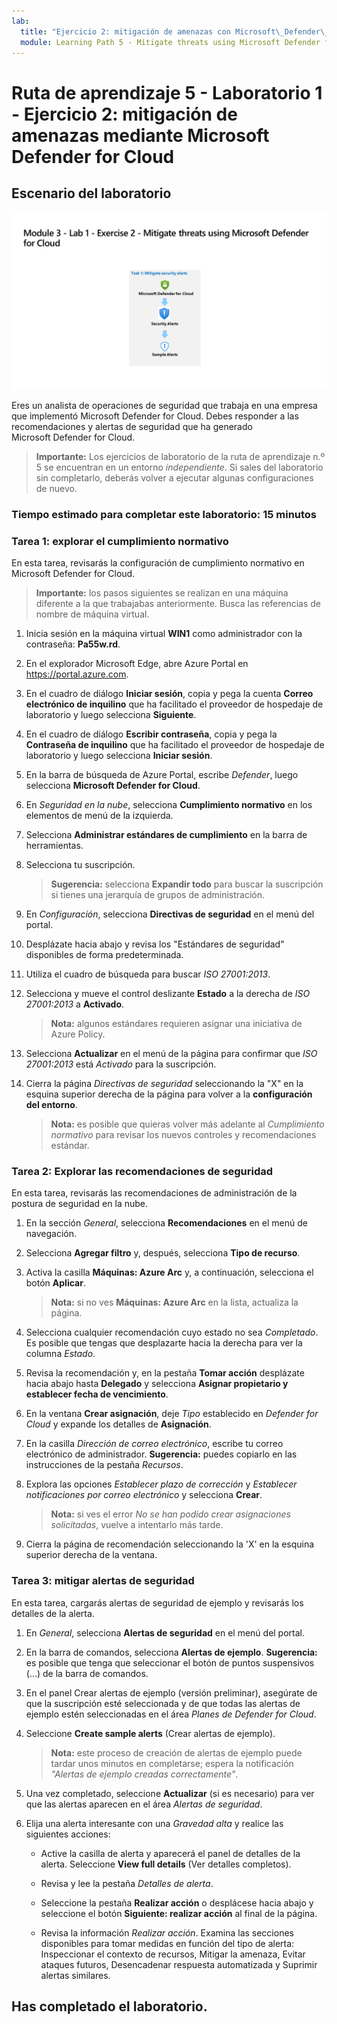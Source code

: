 ```yaml
---
lab:
  title: "Ejercicio 2: mitigación de amenazas con Microsoft\_Defender\_for\_Cloud"
  module: Learning Path 5 - Mitigate threats using Microsoft Defender for Cloud
---
```


# Ruta de aprendizaje 5 - Laboratorio 1 - Ejercicio 2: mitigación de amenazas mediante Microsoft Defender for Cloud

## Escenario del laboratorio

![Introducción al laboratorio.](../Media/SC-200-Lab_Diagrams_Mod3_L1_Ex2.png)

Eres un analista de operaciones de seguridad que trabaja en una empresa que implementó Microsoft Defender for Cloud. Debes responder a las recomendaciones y alertas de seguridad que ha generado Microsoft Defender for Cloud.

>**Importante:** Los ejercicios de laboratorio de la ruta de aprendizaje n.º 5 se encuentran en un entorno *independiente*. Si sales del laboratorio sin completarlo, deberás volver a ejecutar algunas configuraciones de nuevo.

### Tiempo estimado para completar este laboratorio: 15 minutos

### Tarea 1: explorar el cumplimiento normativo

En esta tarea, revisarás la configuración de cumplimiento normativo en Microsoft Defender for Cloud. 

>**Importante:** los pasos siguientes se realizan en una máquina diferente a la que trabajabas anteriormente. Busca las referencias de nombre de máquina virtual.

1. Inicia sesión en la máquina virtual **WIN1** como administrador con la contraseña: **Pa55w.rd**.  

1. En el explorador Microsoft Edge, abre Azure Portal en <https://portal.azure.com>.

1. En el cuadro de diálogo **Iniciar sesión**, copia y pega la cuenta **Correo electrónico de inquilino** que ha facilitado el proveedor de hospedaje de laboratorio y luego selecciona **Siguiente**.

1. En el cuadro de diálogo **Escribir contraseña**, copia y pega la **Contraseña de inquilino** que ha facilitado el proveedor de hospedaje de laboratorio y luego selecciona **Iniciar sesión**.

1. En la barra de búsqueda de Azure Portal, escribe *Defender*, luego selecciona **Microsoft Defender for Cloud**.

1. En *Seguridad en la nube*, selecciona **Cumplimiento normativo** en los elementos de menú de la izquierda.

1. Selecciona **Administrar estándares de cumplimiento** en la barra de herramientas.

1. Selecciona tu suscripción.

    >**Sugerencia:** selecciona **Expandir todo** para buscar la suscripción si tienes una jerarquía de grupos de administración.

1. En *Configuración*, selecciona **Directivas de seguridad** en el menú del portal.

1. Desplázate hacia abajo y revisa los "Estándares de seguridad" disponibles de forma predeterminada.

1. Utiliza el cuadro de búsqueda para buscar *ISO 27001:2013*.

1. Selecciona y mueve el control deslizante **Estado** a la derecha de *ISO 27001:2013* a **Activado**.

    >**Nota:** algunos estándares requieren asignar una iniciativa de Azure Policy.

1. Selecciona **Actualizar** en el menú de la página para confirmar que *ISO 27001:2013* está *Activado* para la suscripción.

1. Cierra la página *Directivas de seguridad* seleccionando la "X" en la esquina superior derecha de la página para volver a la **configuración del entorno**.

    >**Nota:** es posible que quieras volver más adelante al *Cumplimiento normativo* para revisar los nuevos controles y recomendaciones estándar.

### Tarea 2: Explorar las recomendaciones de seguridad

En esta tarea, revisarás las recomendaciones de administración de la postura de seguridad en la nube.

1. En la sección *General*, selecciona **Recomendaciones** en el menú de navegación.

1. Selecciona **Agregar filtro** y, después, selecciona **Tipo de recurso**.

1. Activa la casilla **Máquinas: Azure Arc** y, a continuación, selecciona el botón **Aplicar**.

    >**Nota:** si no ves **Máquinas: Azure Arc** en la lista, actualiza la página.

1. Selecciona cualquier recomendación cuyo estado no sea *Completado*. Es posible que tengas que desplazarte hacia la derecha para ver la columna *Estado*.

1. Revisa la recomendación y, en la pestaña **Tomar acción** desplázate hacia abajo hasta **Delegado** y selecciona **Asignar propietario y establecer fecha de vencimiento**.

1. En la ventana **Crear asignación**, deje *Tipo* establecido en *Defender for Cloud* y expande los detalles de **Asignación**.

1. En la casilla *Dirección de correo electrónico*, escribe tu correo electrónico de administrador. **Sugerencia:** puedes copiarlo en las instrucciones de la pestaña *Recursos*.

1. Explora las opciones *Establecer plazo de corrección* y *Establecer notificaciones por correo electrónico* y selecciona **Crear**.

    >**Nota:** si ves el error *No se han podido crear asignaciones solicitadas*, vuelve a intentarlo más tarde.

1. Cierra la página de recomendación seleccionando la 'X' en la esquina superior derecha de la ventana.


### Tarea 3: mitigar alertas de seguridad

En esta tarea, cargarás alertas de seguridad de ejemplo y revisarás los detalles de la alerta.


1. En *General*, selecciona **Alertas de seguridad** en el menú del portal.

1. En la barra de comandos, selecciona **Alertas de ejemplo**. **Sugerencia:** es posible que tenga que seleccionar el botón de puntos suspensivos (...) de la barra de comandos.

1. En el panel Crear alertas de ejemplo (versión preliminar), asegúrate de que la suscripción esté seleccionada y de que todas las alertas de ejemplo estén seleccionadas en el área *Planes de Defender for Cloud*.

1. Seleccione **Create sample alerts** (Crear alertas de ejemplo).  

    >**Nota:** este proceso de creación de alertas de ejemplo puede tardar unos minutos en completarse; espera la notificación *"Alertas de ejemplo creadas correctamente"*.

1. Una vez completado, seleccione **Actualizar** (si es necesario) para ver que las alertas aparecen en el área *Alertas de seguridad*.

1. Elija una alerta interesante con una *Gravedad* *alta* y realice las siguientes acciones:

    - Active la casilla de alerta y aparecerá el panel de detalles de la alerta. Seleccione **View full details** (Ver detalles completos).

    - Revisa y lee la pestaña *Detalles de alerta*.

    - Seleccione la pestaña **Realizar acción** o desplácese hacia abajo y seleccione el botón **Siguiente: realizar acción** al final de la página.

    - Revisa la información *Realizar acción*. Examina las secciones disponibles para tomar medidas en función del tipo de alerta: Inspeccionar el contexto de recursos, Mitigar la amenaza, Evitar ataques futuros, Desencadenar respuesta automatizada y Suprimir alertas similares.

## Has completado el laboratorio.
